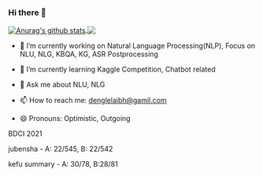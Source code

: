 ### Hi there 👋

<!--
**denglelaibh/denglelaibh** is a ✨ _special_ ✨ repository because its `README.md` (this file) appears on your GitHub profile.
-->

<a href="https://github.com/denglelaibh">
  <img align="center" src="https://github-readme-stats-teal.vercel.app/api?username=denglelaibh&show_icons=truet&include_all_commits=True&hide=contribs" alt="Anurag's github stats" />
</a>

<a href="https://github.com/denglelaibh">
  <!-- Change the `github-readme-stats.anuraghazra1.vercel.app` to `github-readme-stats.vercel.app`  -->
  <img align="center" src="https://github-readme-stats-teal.vercel.app/api/top-langs/?username=denglelaibh&layout=compact" />
</a>

- 🔭 I’m currently working on Natural Language Processing(NLP), Focus on NLU, NLG, KBQA, KG, ASR Postprocessing
- 🌱 I’m currently learning Kaggle Competition, Chatbot related

- 💬 Ask me about NLU, NLG
- 📫 How to reach me: denglelaibh@gamil.com
- 😄 Pronouns: Optimistic, Outgoing

BDCI 2021

jubensha - A: 22/545, B: 22/542

kefu summary - A: 30/78, B:28/81
